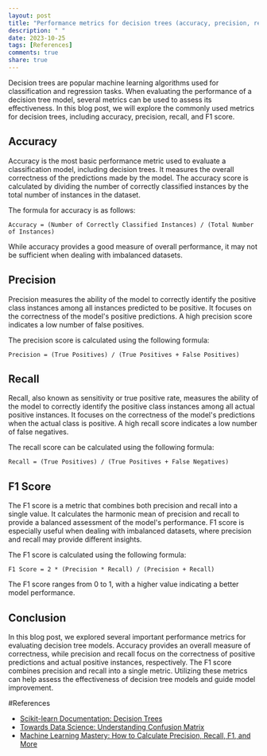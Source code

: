 ```yaml
---
layout: post
title: "Performance metrics for decision trees (accuracy, precision, recall, F1 score)"
description: " "
date: 2023-10-25
tags: [References]
comments: true
share: true
---
```


Decision trees are popular machine learning algorithms used for classification and regression tasks. When evaluating the performance of a decision tree model, several metrics can be used to assess its effectiveness. In this blog post, we will explore the commonly used metrics for decision trees, including accuracy, precision, recall, and F1 score.

## Accuracy

Accuracy is the most basic performance metric used to evaluate a classification model, including decision trees. It measures the overall correctness of the predictions made by the model. The accuracy score is calculated by dividing the number of correctly classified instances by the total number of instances in the dataset.

The formula for accuracy is as follows:

`Accuracy = (Number of Correctly Classified Instances) / (Total Number of Instances)`

While accuracy provides a good measure of overall performance, it may not be sufficient when dealing with imbalanced datasets.

## Precision

Precision measures the ability of the model to correctly identify the positive class instances among all instances predicted to be positive. It focuses on the correctness of the model's positive predictions. A high precision score indicates a low number of false positives.

The precision score is calculated using the following formula:

`Precision = (True Positives) / (True Positives + False Positives)`

## Recall

Recall, also known as sensitivity or true positive rate, measures the ability of the model to correctly identify the positive class instances among all actual positive instances. It focuses on the correctness of the model's predictions when the actual class is positive. A high recall score indicates a low number of false negatives.

The recall score can be calculated using the following formula:

`Recall = (True Positives) / (True Positives + False Negatives)`

## F1 Score

The F1 score is a metric that combines both precision and recall into a single value. It calculates the harmonic mean of precision and recall to provide a balanced assessment of the model's performance. F1 score is especially useful when dealing with imbalanced datasets, where precision and recall may provide different insights.

The F1 score is calculated using the following formula:

`F1 Score = 2 * (Precision * Recall) / (Precision + Recall)`

The F1 score ranges from 0 to 1, with a higher value indicating a better model performance.


## Conclusion

In this blog post, we explored several important performance metrics for evaluating decision tree models. Accuracy provides an overall measure of correctness, while precision and recall focus on the correctness of positive predictions and actual positive instances, respectively. The F1 score combines precision and recall into a single metric. Utilizing these metrics can help assess the effectiveness of decision tree models and guide model improvement.

#References

- [Scikit-learn Documentation: Decision Trees](https://scikit-learn.org/stable/modules/tree.html)
- [Towards Data Science: Understanding Confusion Matrix](https://towardsdatascience.com/understanding-confusion-matrix-a9ad42dcfd62)
- [Machine Learning Mastery: How to Calculate Precision, Recall, F1, and More](https://machinelearningmastery.com/precision-recall-f1-score-in-python/)